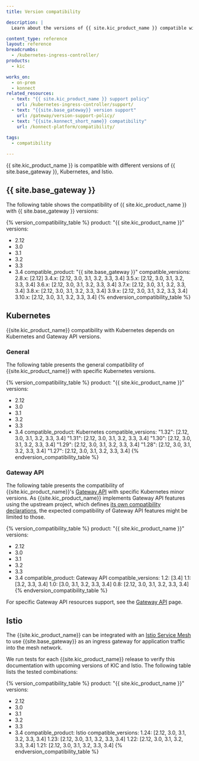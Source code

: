 ```yaml
---
title: Version compatibility

description: |
  Learn about the versions of {{ site.kic_product_name }} compatible with specific versions of {{ site.base_gateway }}, Kubernetes, Gateway API and Istio.

content_type: reference
layout: reference
breadcrumbs: 
  - /kubernetes-ingress-controller/
products:
  - kic

works_on:
  - on-prem
  - konnect
related_resources:
  - text: "{{ site.kic_product_name }} support policy"
    url: /kubernetes-ingress-controller/support/
  - text: "{{site.base_gateway}} version support"
    url: /gateway/version-support-policy/
  - text: "{{site.konnect_short_name}} compatibility"
    url: /konnect-platform/compatibility/
    
tags:
  - compatibility

---
```



{{ site.kic_product_name }} is compatible with different versions of {{ site.base_gateway }}, Kubernetes, and Istio.

## {{ site.base_gateway }}

The following table shows the compatibility of {{ site.kic_product_name }} with {{ site.base_gateway }} versions:

{% version_compatibility_table %}
product: "{{ site.kic_product_name }}"
versions: 
  - 2.12
  - 3.0
  - 3.1
  - 3.2
  - 3.3
  - 3.4
compatible_product: "{{ site.base_gateway }}"
compatible_versions:
  2.8.x: [2.12]
  3.4.x: [2.12, 3.0, 3.1, 3.2, 3.3, 3.4]
  3.5.x: [2.12, 3.0, 3.1, 3.2, 3.3, 3.4]
  3.6.x: [2.12, 3.0, 3.1, 3.2, 3.3, 3.4]
  3.7.x: [2.12, 3.0, 3.1, 3.2, 3.3, 3.4]
  3.8.x: [2.12, 3.0, 3.1, 3.2, 3.3, 3.4]
  3.9.x: [2.12, 3.0, 3.1, 3.2, 3.3, 3.4]
  3.10.x: [2.12, 3.0, 3.1, 3.2, 3.3, 3.4]
{% endversion_compatibility_table %}

## Kubernetes

{{site.kic_product_name}} compatibility with Kubernetes depends on Kubernetes and Gateway API versions.

### General

The following table presents the general compatibility of {{site.kic_product_name}} with specific Kubernetes versions.

{% version_compatibility_table %}
product: "{{ site.kic_product_name }}"
versions: 
  - 2.12
  - 3.0
  - 3.1
  - 3.2
  - 3.3
  - 3.4
compatible_product: Kubernetes
compatible_versions:
  "1.32": [2.12, 3.0, 3.1, 3.2, 3.3, 3.4]
  "1.31": [2.12, 3.0, 3.1, 3.2, 3.3, 3.4]
  "1.30": [2.12, 3.0, 3.1, 3.2, 3.3, 3.4]
  "1.29": [2.12, 3.0, 3.1, 3.2, 3.3, 3.4]
  "1.28": [2.12, 3.0, 3.1, 3.2, 3.3, 3.4]
  "1.27": [2.12, 3.0, 3.1, 3.2, 3.3, 3.4]
{% endversion_compatibility_table %}

### Gateway API

The following table presents the compatibility of {{site.kic_product_name}}'s [Gateway API](https://github.com/kubernetes-sigs/gateway-api) with specific Kubernetes minor versions. As {{site.kic_product_name}} implements Gateway API features using the upstream project, which defines [its own compatibility declarations](https://gateway-api.sigs.k8s.io/concepts/versioning/#supported-versions), the expected compatibility of Gateway API features might be limited to those.

{% version_compatibility_table %}
product: "{{ site.kic_product_name }}"
versions: 
  - 2.12
  - 3.0
  - 3.1
  - 3.2
  - 3.3
  - 3.4
compatible_product: Gateway API
compatible_versions:
  1.2: [3.4]
  1.1: [3.2, 3.3, 3.4]
  1.0: [3.0, 3.1, 3.2, 3.3, 3.4]
  0.8: [2.12, 3.0, 3.1, 3.2, 3.3, 3.4]
{% endversion_compatibility_table %}

For specific Gateway API resources support, see the [Gateway API](/kubernetes-ingress-controller/gateway-api/) page.

## Istio

The {{site.kic_product_name}} can be integrated with an [Istio Service Mesh](https://istio.io) to use {{site.base_gateway}} as an ingress gateway for application traffic into the mesh network. 

We run tests for each {{site.kic_product_name}} release to verify this documentation with upcoming versions of KIC and Istio. The following table lists the tested combinations:

{% version_compatibility_table %}
product: "{{ site.kic_product_name }}"
versions: 
  - 2.12
  - 3.0
  - 3.1
  - 3.2
  - 3.3
  - 3.4
compatible_product: Istio
compatible_versions:
  1.24: [2.12, 3.0, 3.1, 3.2, 3.3, 3.4]
  1.23: [2.12, 3.0, 3.1, 3.2, 3.3, 3.4]
  1.22: [2.12, 3.0, 3.1, 3.2, 3.3, 3.4]
  1.21: [2.12, 3.0, 3.1, 3.2, 3.3, 3.4]
{% endversion_compatibility_table %}